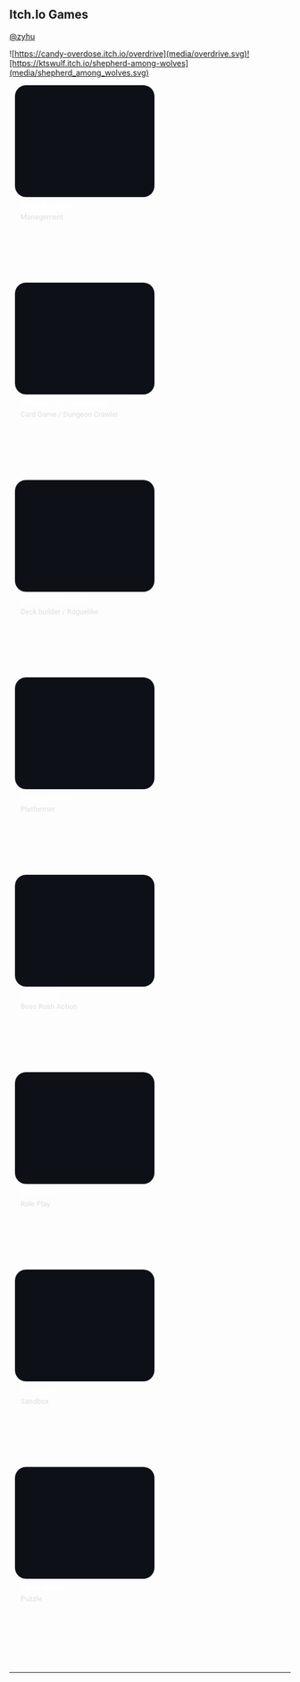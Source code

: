 ## Itch.Io Games

[@zyhu](https://zyhu.itch.io/)

![https://candy-overdose.itch.io/overdrive](media/overdrive.svg)![https://ktswulf.itch.io/shepherd-among-wolves](media/shepherd_among_wolves.svg)

<a href="https://zyhu.itch.io/feed-the-queen">
<svg xmlns='http://www.w3.org/2000/svg' xmlns:xlink='http://www.w3.org/1999/xlink' width="270" height="350" viewBox="0 0 250 350">
    <defs>
        <clipPath id="image-clip">
            <use xlink:href="#rect"/>
        </clipPath>
    </defs>
    <!-- outer rectangle -->
    <rect id="rect" rx="20" width="250" height="200" fill="#0d1117"/>
    <!-- thumbnail image -->
    <image width="250" clip-path="url(#image-clip)" href="https://img.itch.zone/aW1nLzE2NjYzNzcyLnBuZw==/315x250%23c/dyf6H%2F.png"/>
    <!-- title -->
    <g transform="translate(10, 200)">
        <text fill="#ffffff" font-family="Roboto, Segoe UI, Ubuntu, Arial, sans-serif" font-weight="600" font-size="15px" direction="ltr">
            <tspan x="0" dy="20px">Feed the queen!</tspan>
        </text>
    </g>
    <!-- views and date -->
    <g transform="translate(10, 240)">
        <text fill="#dedede" font-family="Roboto, Segoe UI, Ubuntu, Arial, sans-serif" font-weight="400" font-size="13px" direction="ltr">
       Management</text>
    </g>
</svg>
</a>
<a href="https://candy-overdose.itch.io/whispering-catacombs">
<svg xmlns='http://www.w3.org/2000/svg' xmlns:xlink='http://www.w3.org/1999/xlink' width="270" height="350" viewBox="0 0 250 350">
    <defs>
        <clipPath id="image-clip">
            <use xlink:href="#rect"/>
        </clipPath>
    </defs>
    <!-- outer rectangle -->
    <rect id="rect" rx="20" width="250" height="200" fill="#0d1117"/>
    <!-- thumbnail image -->
    <image width="250" clip-path="url(#image-clip)" href="https://img.itch.zone/aW1nLzE2MzgwODk2LnBuZw==/315x250%23c/o6tzep.png"/>
    <!-- title -->
    <g transform="translate(10, 200)">
        <text fill="#ffffff" font-family="Roboto, Segoe UI, Ubuntu, Arial, sans-serif" font-weight="600" font-size="15px" direction="ltr">
            <tspan x="0" dy="20px">Whispering Catacombs</tspan>
        </text>
    </g>
    <!-- views and date -->
    <g transform="translate(10, 240)">
        <text fill="#dedede" font-family="Roboto, Segoe UI, Ubuntu, Arial, sans-serif" font-weight="400" font-size="13px" direction="ltr">
       Card Game / Dungeon Crawler</text>
    </g>
</svg>
</a>
<a href="https://candy-overdose.itch.io/deep-ocean">
<svg xmlns='http://www.w3.org/2000/svg' xmlns:xlink='http://www.w3.org/1999/xlink' width="270" height="350" viewBox="0 0 250 350">
    <defs>
        <clipPath id="image-clip">
            <use xlink:href="#rect"/>
        </clipPath>
    </defs>
    <!-- outer rectangle -->
    <rect id="rect" rx="20" width="250" height="200" fill="#0d1117"/>
    <!-- thumbnail image -->
    <image width="250" clip-path="url(#image-clip)" href="https://img.itch.zone/aW1nLzE2MjI0NTg4LnBuZw==/315x250%23c/kOY%2Fpv.png"/>
    <!-- title -->
    <g transform="translate(10, 200)">
        <text fill="#ffffff" font-family="Roboto, Segoe UI, Ubuntu, Arial, sans-serif" font-weight="600" font-size="15px" direction="ltr">
            <tspan x="0" dy="20px">Deep in the ocean</tspan>
        </text>
    </g>
    <!-- views and date -->
    <g transform="translate(10, 240)">
        <text fill="#dedede" font-family="Roboto, Segoe UI, Ubuntu, Arial, sans-serif" font-weight="400" font-size="13px" direction="ltr">
       Deck builder / Roguelike</text>
    </g>
</svg>
</a>
<a href="https://zyhu.itch.io/groovy-ghost">
<svg xmlns='http://www.w3.org/2000/svg' xmlns:xlink='http://www.w3.org/1999/xlink' width="270" height="350" viewBox="0 0 250 350">
    <defs>
        <clipPath id="image-clip">
            <use xlink:href="#rect"/>
        </clipPath>
    </defs>
    <!-- outer rectangle -->
    <rect id="rect" rx="20" width="250" height="200" fill="#0d1117"/>
    <!-- thumbnail image -->
    <image width="250" clip-path="url(#image-clip)" href="https://img.itch.zone/aW1nLzE1MzY4MDM2LmdpZg==/315x250%23cm/oc%2B%2BRM.gif"/>
    <!-- title -->
    <g transform="translate(10, 200)">
        <text fill="#ffffff" font-family="Roboto, Segoe UI, Ubuntu, Arial, sans-serif" font-weight="600" font-size="15px" direction="ltr">
            <tspan x="0" dy="20px">Groovy Ghost</tspan>
        </text>
    </g>
    <!-- views and date -->
    <g transform="translate(10, 240)">
        <text fill="#dedede" font-family="Roboto, Segoe UI, Ubuntu, Arial, sans-serif" font-weight="400" font-size="13px" direction="ltr">
       Platformer</text>
    </g>
</svg>
</a>

<a href="https://zyhu.itch.io/recurse">
<svg xmlns='http://www.w3.org/2000/svg' xmlns:xlink='http://www.w3.org/1999/xlink' width="270" height="350" viewBox="0 0 250 350">
    <defs>
        <clipPath id="image-clip">
            <use xlink:href="#rect"/>
        </clipPath>
    </defs>
    <!-- outer rectangle -->
    <rect id="rect" rx="20" width="250" height="200" fill="#0d1117"/>
    <!-- thumbnail image -->
    <image width="250" clip-path="url(#image-clip)" href="https://img.itch.zone/aW1nLzE0OTEzMDk5LnBuZw==/315x250%23c/XCmCqI.png"/>
    <!-- title -->
    <g transform="translate(10, 200)">
        <text fill="#ffffff" font-family="Roboto, Segoe UI, Ubuntu, Arial, sans-serif" font-weight="600" font-size="15px" direction="ltr">
            <tspan x="0" dy="20px">RE:CURSE</tspan>
        </text>
    </g>
    <!-- views and date -->
    <g transform="translate(10, 240)">
        <text fill="#dedede" font-family="Roboto, Segoe UI, Ubuntu, Arial, sans-serif" font-weight="400" font-size="13px" direction="ltr">
       Boss Rush Action</text>
    </g>
</svg>
</a>

<a href="https://zyhu.itch.io/duckhub">
<svg xmlns='http://www.w3.org/2000/svg' xmlns:xlink='http://www.w3.org/1999/xlink' width="270" height="350" viewBox="0 0 250 350">
    <defs>
        <clipPath id="image-clip">
            <use xlink:href="#rect"/>
        </clipPath>
    </defs>
    <!-- outer rectangle -->
    <rect id="rect" rx="20" width="250" height="200" fill="#0d1117"/>
    <!-- thumbnail image -->
    <image width="250" clip-path="url(#image-clip)" href="https://img.itch.zone/aW1nLzEzNjg4NjYyLnBuZw==/315x250%23c/TG1hVB.png"/>
    <!-- title -->
    <g transform="translate(10, 200)">
        <text fill="#ffffff" font-family="Roboto, Segoe UI, Ubuntu, Arial, sans-serif" font-weight="600" font-size="15px" direction="ltr">
            <tspan x="0" dy="20px">Duck Hub</tspan>
        </text>
    </g>
    <!-- views and date -->
    <g transform="translate(10, 240)">
        <text fill="#dedede" font-family="Roboto, Segoe UI, Ubuntu, Arial, sans-serif" font-weight="400" font-size="13px" direction="ltr">
       Role Play</text>
    </g>
</svg>
</a>

<a href="https://zyhu.itch.io/fwogame">
<svg xmlns='http://www.w3.org/2000/svg' xmlns:xlink='http://www.w3.org/1999/xlink' width="270" height="350" viewBox="0 0 250 350">
    <defs>
        <clipPath id="image-clip">
            <use xlink:href="#rect"/>
        </clipPath>
    </defs>
    <!-- outer rectangle -->
    <rect id="rect" rx="20" width="250" height="200" fill="#0d1117"/>
    <!-- thumbnail image -->
    <image width="250" clip-path="url(#image-clip)" href="https://img.itch.zone/aW1nLzEzMzEyMjYwLmdpZg==/315x250%23cm/EE2wcQ.gif"/>
    <!-- title -->
    <g transform="translate(10, 200)">
        <text fill="#ffffff" font-family="Roboto, Segoe UI, Ubuntu, Arial, sans-serif" font-weight="600" font-size="15px" direction="ltr">
            <tspan x="0" dy="20px">Fwogame</tspan>
        </text>
    </g>
    <!-- views and date -->
    <g transform="translate(10, 240)">
        <text fill="#dedede" font-family="Roboto, Segoe UI, Ubuntu, Arial, sans-serif" font-weight="400" font-size="13px" direction="ltr">
       Sandbox</text>
    </g>
</svg>
</a>

<a href="https://zyhu.itch.io/lamp-maze">
<svg xmlns='http://www.w3.org/2000/svg' xmlns:xlink='http://www.w3.org/1999/xlink' width="270" height="350" viewBox="0 0 250 350">
    <defs>
        <clipPath id="image-clip">
            <use xlink:href="#rect"/>
        </clipPath>
    </defs>
    <!-- outer rectangle -->
    <rect id="rect" rx="20" width="250" height="200" fill="#0d1117"/>
    <!-- thumbnail image -->
    <image width="250" clip-path="url(#image-clip)" href="https://img.itch.zone/aW1nLzUyNTQ3NjEucG5n/315x250%23c/Wankkc.png"/>
    <!-- title -->
    <g transform="translate(10, 200)">
        <text fill="#ffffff" font-family="Roboto, Segoe UI, Ubuntu, Arial, sans-serif" font-weight="600" font-size="15px" direction="ltr">
            <tspan x="0" dy="20px">Lamp Maze</tspan>
        </text>
    </g>
    <!-- views and date -->
    <g transform="translate(10, 240)">
        <text fill="#dedede" font-family="Roboto, Segoe UI, Ubuntu, Arial, sans-serif" font-weight="400" font-size="13px" direction="ltr">
       Puzzle</text>
    </g>
</svg>
</a>
</div>

----